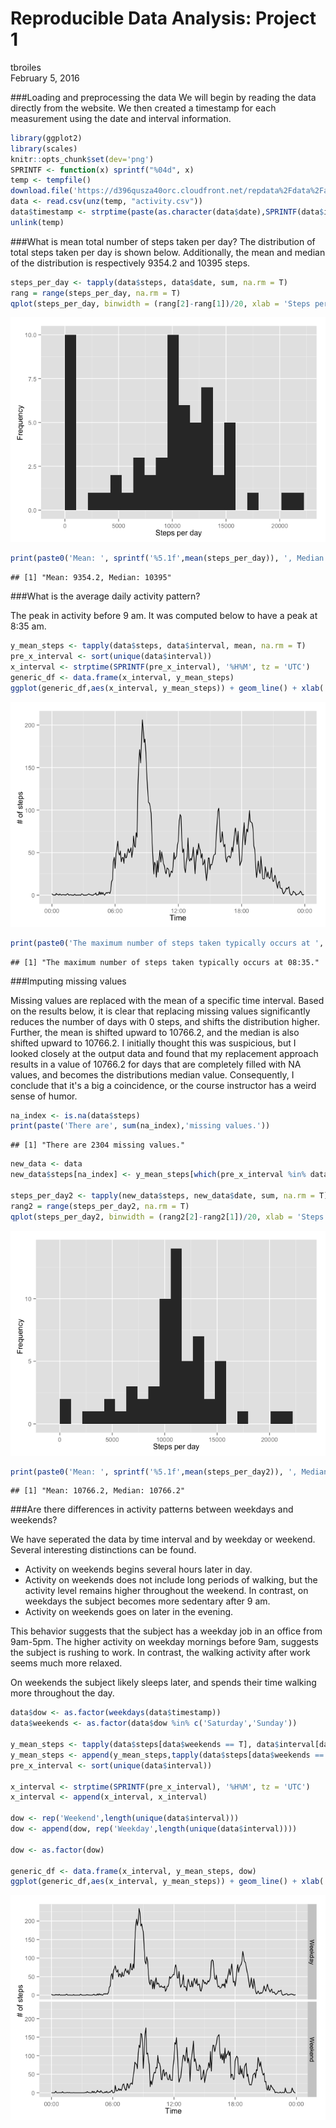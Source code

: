 # Reproducible Data Analysis: Project 1
tbroiles  
February 5, 2016  

###Loading and preprocessing the data
We will begin by reading the data directly from the website.  We then created a timestamp for each measurement using the date and interval information.


```r
library(ggplot2)
library(scales)
knitr::opts_chunk$set(dev='png')
SPRINTF <- function(x) sprintf("%04d", x)
temp <- tempfile()
download.file('https://d396qusza40orc.cloudfront.net/repdata%2Fdata%2Factivity.zip', temp,method = 'libcurl')
data <- read.csv(unz(temp, "activity.csv"))
data$timestamp <- strptime(paste(as.character(data$date),SPRINTF(data$interval)), '%F %H%M')
unlink(temp)
```

###What is mean total number of steps taken per day?
The distribution of total steps taken per day is shown below. Additionally, the mean and median of the distribution is respectively 9354.2 and 10395 steps.


```r
steps_per_day <- tapply(data$steps, data$date, sum, na.rm = T)
rang = range(steps_per_day, na.rm = T)
qplot(steps_per_day, binwidth = (rang[2]-rang[1])/20, xlab = 'Steps per day', ylab = 'Frequency')
```

![](PA1_template_files/figure-html/unnamed-chunk-2-1.png) 

```r
print(paste0('Mean: ', sprintf('%5.1f',mean(steps_per_day)), ', Median: ', median(steps_per_day)))
```

```
## [1] "Mean: 9354.2, Median: 10395"
```

###What is the average daily activity pattern?

The peak in activity before 9 am.  It was computed below to have a peak at 8:35 am.



```r
y_mean_steps <- tapply(data$steps, data$interval, mean, na.rm = T)
pre_x_interval <- sort(unique(data$interval))
x_interval <- strptime(SPRINTF(pre_x_interval), '%H%M', tz = 'UTC')
generic_df <- data.frame(x_interval, y_mean_steps)
ggplot(generic_df,aes(x_interval, y_mean_steps)) + geom_line() + xlab('Time') + ylab('# of steps') + scale_x_datetime(labels = date_format("%R"))
```

![](PA1_template_files/figure-html/unnamed-chunk-3-1.png) 

```r
print(paste0('The maximum number of steps taken typically occurs at ', format(generic_df$x_interval[which(generic_df$y_mean_steps %in% max(generic_df$y_mean_steps))], "%H:%M"), '.'))
```

```
## [1] "The maximum number of steps taken typically occurs at 08:35."
```

###Imputing missing values

Missing values are replaced with the mean of a specific time interval.  Based on the results below, it is clear that replacing missing values significantly reduces the number of days with 0 steps, and shifts the distribution higher.  Further, the mean is shifted upward to 10766.2, and the median is also shifted upward to 10766.2.  I initially thought this was suspicious, but I looked closely at the output data and found that my replacement approach results in a value of 10766.2 for days that are completely filled with NA values, and becomes the distributions median value.  Consequently, I conclude that it's a big a coincidence, or the course instructor has a weird sense of humor.


```r
na_index <- is.na(data$steps)
print(paste('There are', sum(na_index),'missing values.'))
```

```
## [1] "There are 2304 missing values."
```

```r
new_data <- data
new_data$steps[na_index] <- y_mean_steps[which(pre_x_interval %in% data$interval[na_index])]

steps_per_day2 <- tapply(new_data$steps, new_data$date, sum, na.rm = T)
rang2 = range(steps_per_day2, na.rm = T)
qplot(steps_per_day2, binwidth = (rang2[2]-rang2[1])/20, xlab = 'Steps per day', ylab = 'Frequency')
```

![](PA1_template_files/figure-html/unnamed-chunk-4-1.png) 

```r
print(paste0('Mean: ', sprintf('%5.1f',mean(steps_per_day2)), ', Median: ', sprintf('%5.1f',median(steps_per_day2))))
```

```
## [1] "Mean: 10766.2, Median: 10766.2"
```

###Are there differences in activity patterns between weekdays and weekends?

We have seperated the data by time interval and by weekday or weekend.  Several interesting distinctions can be found.

* Activity on weekends begins several hours later in day.
* Activity on weekends does not include long periods of walking, but the activity level remains higher throughout the weekend.  In contrast, on weekdays the subject becomes more sedentary after 9 am.
* Activity on weekends goes on later in the evening.

This behavior suggests that the subject has a weekday job in an office from 9am-5pm.  The higher activity on weekday mornings before 9am, suggests the subject is rushing to work.  In contrast, the walking activity after work seems much more relaxed.

On weekends the subject likely sleeps later, and spends their time walking more throughout the day.


```r
data$dow <- as.factor(weekdays(data$timestamp))
data$weekends <- as.factor(data$dow %in% c('Saturday','Sunday'))

y_mean_steps <- tapply(data$steps[data$weekends == T], data$interval[data$weekends == T], mean, na.rm = T)
y_mean_steps <- append(y_mean_steps,tapply(data$steps[data$weekends == F], data$interval[data$weekends == F], mean, na.rm = T))
pre_x_interval <- sort(unique(data$interval))

x_interval <- strptime(SPRINTF(pre_x_interval), '%H%M', tz = 'UTC')
x_interval <- append(x_interval, x_interval)

dow <- rep('Weekend',length(unique(data$interval)))
dow <- append(dow, rep('Weekday',length(unique(data$interval))))

dow <- as.factor(dow)

generic_df <- data.frame(x_interval, y_mean_steps, dow)
ggplot(generic_df,aes(x_interval, y_mean_steps)) + geom_line() + xlab('Time') + ylab('# of steps') + scale_x_datetime(labels = date_format("%R")) + facet_grid(dow ~ .)
```

![](PA1_template_files/figure-html/unnamed-chunk-5-1.png) 
